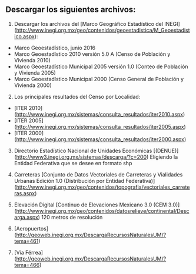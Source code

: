 ## Descargar los siguientes archivos:    

1. Descargar los archivos del [Marco Geográfico Estadístico del INEGI]     (http://www.inegi.org.mx/geo/contenidos/geoestadistica/M_Geoestadistico.aspx):    
 - Marco Geoestadístico, junio 2016
 - Marco Geoestadístico 2010 versión 5.0 A (Censo de Población y Vivienda 2010)
 - Marco Geoestadístico Municipal 2005 versión 1.0 (Conteo de Población y
  Vivienda 2005)
 - Marco Geoestadístico Municipal 2000 (Censo General de Población y Vivienda 2000)

2. Los principales resultados del Censo por Localidad:     
 - [ITER 2010] (http://www.inegi.org.mx/sistemas/consulta_resultados/iter2010.aspx) 
 - [ITER 2005] (http://www.inegi.org.mx/sistemas/consulta_resultados/iter2005.aspx)
 - [ITER 2000] (http://www.inegi.org.mx/sistemas/consulta_resultados/iter2000.aspx)

3. Directorio Estadístico Nacional de Unidades Económicas [(DENUE)] (http://www3.inegi.org.mx/sistemas/descarga/?c=200)
Eligiendo la Entidad Federativa que se desee en formato shp

4. Carreteras
[Conjunto de Datos Vectoriales de Carreteras y Vialidades Urbanas Edición 1.0 (Distribución por Entidad Federativa)] (http://www.inegi.org.mx/geo/contenidos/topografia/vectoriales_carreteras.aspx)

5. Elevación Digital
[Continuo de Elevaciones Mexicano 3.0 (CEM 3.0)] (http://www.inegi.org.mx/geo/contenidos/datosrelieve/continental/Descarga.aspx) 120 metros de resolución

6. [Aeropuertos] (http://geoweb.inegi.org.mx/DescargaRecursosNaturalesUM/?tema=461)

7. [Vía Férrea] (http://geoweb.inegi.org.mx/DescargaRecursosNaturalesUM/?tema=466)
